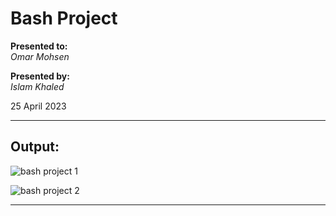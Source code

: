 # Bash Project

**Presented to:**    
_Omar Mohsen_    

**Presented by:**   
_Islam Khaled_    

25 April 2023

-----------------------------------------
## Output:

![bash project 1](https://github.com/eslamkhaled560/Sprints-Tasks/assets/54172897/fd3861e4-3798-457c-8c4a-d5752f9ed51a)

![bash project 2](https://github.com/eslamkhaled560/Sprints-Tasks/assets/54172897/c60910ad-9e20-4b85-87c8-6884fa7cbdeb)

-----------------------------------------
